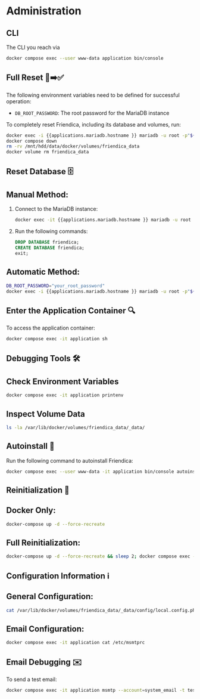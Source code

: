 # Administration

## CLI
The CLI you reach via
```bash
docker compose exec --user www-data application bin/console
```

## Full Reset 🚫➡️✅

The following environment variables need to be defined for successful operation:

- `DB_ROOT_PASSWORD`: The root password for the MariaDB instance

To completely reset Friendica, including its database and volumes, run:
```bash
docker exec -i {{applications.mariadb.hostname }} mariadb -u root -p"${DB_ROOT_PASSWORD}" -e "DROP DATABASE IF EXISTS friendica; CREATE DATABASE friendica;"
docker compose down
rm -rv /mnt/hdd/data/docker/volumes/friendica_data
docker volume rm friendica_data
```

## Reset Database 🗄️

## Manual Method:
1. Connect to the MariaDB instance:
   ```bash
   docker exec -it {{applications.mariadb.hostname }} mariadb -u root -p
   ```
2. Run the following commands:
   ```sql
   DROP DATABASE friendica;
   CREATE DATABASE friendica;
   exit;
   ```

## Automatic Method:
```bash
DB_ROOT_PASSWORD="your_root_password"
docker exec -i {{applications.mariadb.hostname }} mariadb -u root -p"${DB_ROOT_PASSWORD}" -e "DROP DATABASE IF EXISTS friendica; CREATE DATABASE friendica;"
```

## Enter the Application Container 🔍

To access the application container:
```bash
docker compose exec -it application sh
```

## Debugging Tools 🛠️

## Check Environment Variables
```bash
docker compose exec -it application printenv
```

## Inspect Volume Data
```bash
ls -la /var/lib/docker/volumes/friendica_data/_data/
```

## Autoinstall 🌟

Run the following command to autoinstall Friendica:
```bash
docker compose exec --user www-data -it application bin/console autoinstall
```

## Reinitialization 🔄

## Docker Only:
```bash
docker-compose up -d --force-recreate
```

## Full Reinitialization:
```bash
docker-compose up -d --force-recreate && sleep 2; docker compose exec --user www-data -it application bin/console autoinstall;
```

## Configuration Information ℹ️

## General Configuration:
```bash
cat /var/lib/docker/volumes/friendica_data/_data/config/local.config.php
```

## Email Configuration:
```bash
docker compose exec -it application cat /etc/msmtprc
```

## Email Debugging ✉️

To send a test email:
```bash
docker compose exec -it application msmtp --account=system_email -t test@test.de
```
